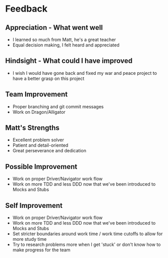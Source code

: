 # Feedback

## Appreciation - What went well
- I learned so much from Matt, he's a great teacher
- Equal decision making, I felt heard and appreciated

## Hindsight - What could I have improved
- I wish I would have gone back and fixed my war and peace project to have a better grasp on this project

## Team Improvement
- Proper branching and git commit messages
- Work on Dragon/Alligator

## Matt's Strengths
- Excellent problem solver
- Patient and detail-oriented
- Great perseverance and dedication

## Possible Improvement
- Work on proper Driver/Navigator work flow
- Work on more TDD and less DDD now that we've been introduced to Mocks and Stubs

## Self Improvement
- Work on proper Driver/Navigator work flow
- Work on more TDD and less DDD now that we've been introduced to Mocks and Stubs
- Set stricter boundaries around work time / work time cutoffs to allow for more study time
- Try to research problems more when I get 'stuck' or don't know how to make progress for the team

